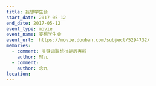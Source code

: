 ```yaml
---
title: 妄想学生会
start_date: 2017-05-12
end_date: 2017-05-12
event_type: movie
event_name: 妄想学生会
event_url:  https://movie.douban.com/subject/5294732/
memories:
  - comment: 关键词联想技能厉害啦
    author: 时九
  - comment: 
    author: 念九  
location: 
---
```

